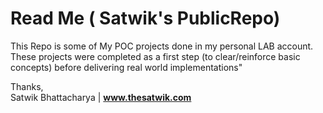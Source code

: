 # Read Me ( Satwik's PublicRepo)

This Repo is some of My POC projects done in my personal LAB account. These projects were completed as a first step (to clear/reinforce basic concepts) before delivering real world implementations" 


Thanks,  
Satwik Bhattacharya | **www.thesatwik.com**




